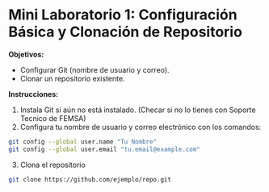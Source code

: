 # Mini Laboratorio 1: Configuración Básica y Clonación de Repositorio

**Objetivos:**

- Configurar Git (nombre de usuario y correo).
- Clonar un repositorio existente.

**Instrucciones:**

1. Instala Git si aún no está instalado. (Checar si no lo tienes con Soporte Tecnico de FEMSA)
2. Configura tu nombre de usuario y correo electrónico con los comandos:
```bash
git config --global user.name "Tu Nombre"
git config --global user.email "tu.email@example.com"
```
3. Clona el repositorio
```bash
git clone https://github.com/ejemplo/repo.git
```
